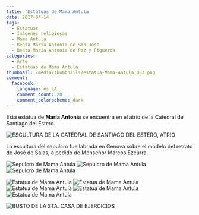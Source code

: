 ```yaml
---
title: 'Estatuas de Mama Antula'
date: 2017-04-14
tags:
  - Estatuas
  - Imágenes religiosas
  - Mama Antula
  - Beata María Antonia de San José
  - Beata María Antonia de Paz y Figueroa
categories:
  - Arte
  - Estatuas de Mama Antula
thumbnail: /media/thumbnails/estatua-Mama-Antula_003.png
comment:
  facebook:
    language: es_LA
    comment_count: 20
    comment_colorscheme: dark  
---
```

Esta estatua de __María Antonia__ se encuentra en el atrio de la Catedral de Santiago del Estero.

![ESCULTURA DE LA CATEDRAL DE SANTIAGO DEL ESTERO, ATRIO](/media/fotos/estatua-Mama-Antula-Catedral-Santiago-Del-Estero.jpeg)

La escultura del sepulcro fue labrada en Genova sobre el modelo del retrato de José de Salas, a pedido de Monseñor Marcos Ezcurra.

![Sepulcro de Mama Antula](/media/fotos/estatua-Mama-Antula-sepulcro.jpeg)
![Sepulcro de Mama Antula](/media/fotos/estatua-Mama-Antula-sepulcro_002.jpeg)
![Sepulcro de Mama Antula](/media/fotos/estatua-Mama-Antula-sepulcro_003.jpeg)

![Estatua de Mama Antula](/media/fotos/estatua-Mama-Antula_001.jpeg)
![Estatua de Mama Antula](/media/fotos/estatua-Mama-Antula_002.jpeg)
![Estatua de Mama Antula](/media/fotos/estatua-Mama-Antula_003.jpeg)
![Estatua de Mama Antula](/media/fotos/estatua-Mama-Antula_004.jpeg)
![Estatua de Mama Antula](/media/fotos/estatua-Mama-Antula_005.jpeg)

![BUSTO DE LA STA. CASA DE EJERCICIOS](/media/fotos/busto-Mama-Antula-Santa-Casa.jpeg)
